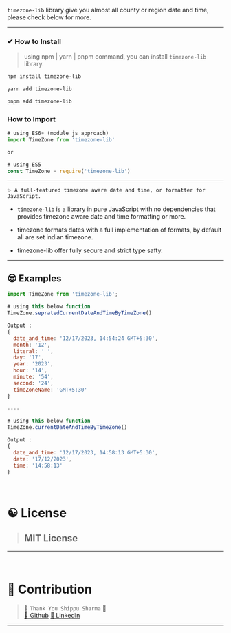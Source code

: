 `timezone-lib` library give you almost all county or region date and time, please check below for more.

---

### ✔ How to Install

> using npm | yarn | pnpm command, you can install `timezone-lib` library.

```bash
npm install timezone-lib
```

```bash
yarn add timezone-lib
```

```bash
pnpm add timezone-lib
```

### How to Import

```javascript
# using ES6+ (module js approach)
import TimeZone from 'timezone-lib'

or

# using ES5
const TimeZone = require('timezone-lib')
```

---

`✨ A full-featured timezone aware date and time, or formatter for JavaScript.`

- `timezone-lib` is a library in pure JavaScript with no dependencies that provides timezone aware date and time formatting or more.

- timezone formats dates with a full implementation of formats, by default all are set indian timezone.

- timezone-lib offer fully secure and strict type safty.

---

## 😎 Examples

```javascript
import TimeZone from 'timezone-lib';

# using this below function
TimeZone.sepratedCurrentDateAndTimeByTimeZone()

Output :
{
  date_and_time: '12/17/2023, 14:54:24 GMT+5:30',
  month: '12',
  literal: ' ',
  day: '17',
  year: '2023',
  hour: '14',
  minute: '54',
  second: '24',
  timeZoneName: 'GMT+5:30'
}

----

# using this below function
TimeZone.currentDateAndTimeByTimeZone()

Output :
{
  date_and_time: '12/17/2023, 14:58:13 GMT+5:30',
  date: '17/12/2023',
  time: '14:58:13'
}
```

<br>

# ☯ License

> ## MIT License

---

<br>

# 🔰 Contribution

> 🎉 `Thank You Shippu Sharma` 🎉 <br> [🔗 Github](https://github.com/shippusharma) [🔗 LinkedIn](https://www.linkedin.com/in/shippu-sharma-4a50b91a2)

---
